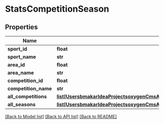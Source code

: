 # StatsCompetitionSeason

## Properties
Name | Type | Description | Notes
------------ | ------------- | ------------- | -------------
**sport_id** | **float** |  | [optional] 
**sport_name** | **str** |  | [optional] 
**area_id** | **float** |  | [optional] 
**area_name** | **str** |  | [optional] 
**competition_id** | **float** |  | [optional] 
**competition_name** | **str** |  | [optional] 
**all_competitions** | [**list[UsersbmakarIdeaProjectsoxygenCmsApisrcmainresourcesstaticprivatecomponentsstatsCompetitionYamlStatsCompetition]**](UsersbmakarIdeaProjectsoxygenCmsApisrcmainresourcesstaticprivatecomponentsstatsCompetitionYamlStatsCompetition.md) |  | [optional] 
**all_seasons** | [**list[UsersbmakarIdeaProjectsoxygenCmsApisrcmainresourcesstaticprivatecomponentsstatsSeasonYamlStatsSeason]**](UsersbmakarIdeaProjectsoxygenCmsApisrcmainresourcesstaticprivatecomponentsstatsSeasonYamlStatsSeason.md) |  | [optional] 

[[Back to Model list]](../README.md#documentation-for-models) [[Back to API list]](../README.md#documentation-for-api-endpoints) [[Back to README]](../README.md)


